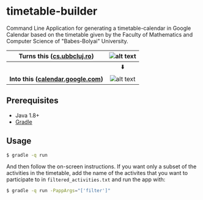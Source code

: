 # timetable-builder

Command Line Application for generating a timetable-calendar in Google Calendar based on the timetable given by the Faculty of Mathematics and Computer Science of "Babes-Bolyai" University.

| **Turns this ([cs.ubbcluj.ro](http://www.cs.ubbcluj.ro/files/orar/2017-1/tabelar/index.html))** | ![alt text](https://i.imgur.com/rsytfGp.png "Before") |
|:-----------------------------------------------------------------------------------------------:|:-----------------------------------------------------:|
|                                                                                                 | ⬇️                                                     |
| **Into this ([calendar.google.com](https://calendar.google.com))**                              | ![alt text](https://i.imgur.com/2E89kIE.png "After")  |

## Prerequisites

- Java 1.8+
- [Gradle](https://gradle.org/install)

## Usage

```bash
$ gradle -q run
```

And then follow the on-screen instructions. If you want only a subset of the activities in the timetable, add the name of the activites that you want to participate to in `filtered_activities.txt` and run the app with:

```bash
$ gradle -q run -PappArgs="['filter']"
```
